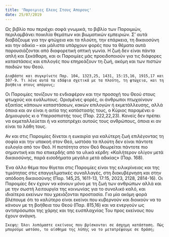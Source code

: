 ```yaml
---
title: 'Παροιμιες Ελεος Στους Απορους'
date: 25/07/2019
---
```


Ως βιβλίο που περιέχει σοφά γνωμικά, το βιβλίο των Παροιμιών, περιλαμβάνει ποικιλία θεμάτων και βιωματικών εμπειριών. Σ’ αυτά διαβάζουμε για την φτώχεια και τα πλούτη, την επάρκεια, τη δικαιοσύνη και την αδικία – και μάλιστα υπάρχουν φορές που τα θέματα αυτά παρουσιάζονται από διαφορετική οπτική γωνία. Η ζωή δεν είναι πάντα απλή και ξεκάθαρη, και οι Παροιμίες μάς προειδοποιούν για τις διάφορες καταστάσεις και επιλογές που επηρεάζουν τη ζωή, ακόμη και των πιστών παιδιών του Θεού.

`Διαβάστε και συγκρίνετε Παρ. 104, 1323,25, 1431, 15:15,16, 1915,17 και 307-9. Τι λένε αυτά τα εδάφια σχετικά με τα πλούτη, τη φτώχεια, και τη βοήθεια στους απόρους;`

Οι Παροιμίες τονίζουν το ενδιαφέρον και την προσοχή του Θεού στους φτωχούς και ευάλωτους. Ορισμένες φορές, οι άνθρωποι πτωχαίνουν εξαιτίας κάποιων καταστάσεων, κακών επιλογών ή εκμετάλλευσης, αλλά όποια και αν είναι η αιτία της κατάστασής τους, ο Κύριος παραμένει ο Δημιουργός  κι ο Υπερασπιστής τους (Παρ. 222,22,23). Κανείς δεν πρέπει να εκμεταλλεύεται ή να κατατρέχει αυτούς τους ανθρώπους, όποια κι αν είναι τα λάθη τους.

Αν και στις Παροιμίες δίνεται η ευκαιρία για καλύτερη ζωή επιλέγοντας τη σοφία και την υπακοή στον Θεό, ωστόσο τα πλούτη δεν είναι πάντοτε ευλογία από τον Θεό. Η πιστότητα στον Θεό θεωρείται πάντοτε πιο σημαντική και πιο επικερδής από τα υλικά κέρδη: «Καλήτερον ολίγον μετά δικαιοσύνης, παρά εισοδήματα μεγάλα μετά αδικίας» (Παρ. 168).

Ένα άλλο θέμα που θίγεται στις Παροιμίες είναι της ειλικρίνειας και της τιμιότητας στις επαγγελματικές συναλλαγές, στη διακυβέρνηση και στην απόδοση δικαιοσύνης (Παρ. 145,25, 1611-13, 17:15, 2023, 2128, 2814-16). Οι Παροιμίες δεν έχουν να κάνουν μόνο με τη ζωή των ανθρώπων αλλά και με την σωστή λειτουργία της κοινωνίας για το συνολικό καλό, και ιδιαίτερα εκείνων που χρειάζονται προστασία. Για μία ακόμη φορά βλέπουμε ότι το καλύτερο είναι εκείνοι που κυβερνούν και διοικούν να το κάνουν με τη βοήθεια του Θεού (Παρ. 815,16) και να ενεργούν ως αντιπρόσωποι της χάρης και της ευσπλαχνίας Του προς εκείνους που έχουν ανάγκη.

`Σκεψη: Όλοι λυπόμαστε εκείνους που βρίσκονται σε άσχημη κατάσταση. Πώς μπορούμε ωστόσο, το αίσθημα της λύπης να το μετατρέψουμε σε δράση;`